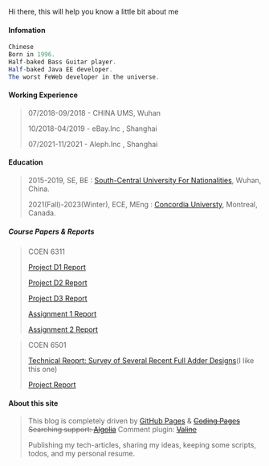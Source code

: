 Hi there, this will help you know a little bit about me

#### Infomation

```java
Chinese
Born in 1996.
Half-baked Bass Guitar player.
Half-baked Java EE developer.
The worst FeWeb developer in the universe.
```

#### Working Experience

> 07/2018-09/2018 - CHINA UMS, Wuhan
>
> 10/2018-04/2019 - eBay.Inc , Shanghai
>
> 07/2021-11/2021 - Aleph.Inc , Shanghai

#### Education

> 2015-2019, SE, BE : [South-Central University For Nationalities](http://www.scuec.edu.cn/s/1/t/560/main.htm), Wuhan, China.
>
> 2021(Fall)-2023(Winter), ECE, MEng : [Concordia Universty](https://www.concordia.ca/), Montreal, Canada.

##### Course Papers & Reports

> COEN 6311
>
> [Project D1 Report](https://github.com/youyinnn/COEN6311_super/blob/main/doc/D1/output/main.pdf)
>
> [Project D2 Report](https://github.com/youyinnn/COEN6311_super/blob/main/doc/D2/output/main.pdf)
>
> [Project D3 Report](https://github.com/youyinnn/COEN6311_super/blob/main/doc/D3/output/main.pdf)
>
> [Assignment 1 Report](https://github.com/youyinnn/coen_6311_assignment1/blob/main/doc/report/output/main.pdf)
>
> [Assignment 2 Report](https://github.com/youyinnn/coen_6311_assignment1/blob/main/doc/report2/output/main.pdf)

> COEN 6501
>
> [Technical Reoprt: Survey of Several Recent Full Adder Designs](https://github.com/youyinnn/coen_6501/blob/main/a1_report/output/report.pdf)(I like this one)
>
> [Project Report](https://github.com/youyinnn/coen_6501/blob/main/project_spec/output/main.pdf)

#### About this site

> This blog is completely driven by [GitHub Pages](https://pages.github.com/) & <del>[Coding Pages](https://help.coding.net/docs/cd/static-website.html)</del> <del>Searching support: [Algolia](https://www.algolia.com/)</del>
> Comment plugin: <del>[Valine](https://valine.js.org/)</del>
>
> Publishing my tech-articles, sharing my ideas, keeping some scripts, todos, and my personal resume.

<!-- Change Log

```console
2020-06-09: split scripts into multiple .htm file for compressing request traffic

2020-06-09: flowchart.js support

2020-06-06: specifying scripts loading according certain location.pathname

2020-06-05: move back to gitee pages...

2020-05-11: upgrade animate.css to 4.0.0

2020-05-08: abandon the gitee pages due to the unstability of their services, move to coding pages

2020-05-04: algolia search

2020-04-15: valine comment plugin

2020-03-12: redirect url to gitee pages when visit from china region

2020-03-09: start to remove issues-based idea, staticize the entire site

2019-01-30: jsdelivr cdn support

2018-11-24: add statistices for site

2018-09-02: add hacknical

2018-08-24: add emoji, katex

2018-07-11: articles series support

2018-07-02: config data sync on one issue

2018-05-27: v5.*: code-highlight/css imporvement blablabal

2018-05-07: v3.* alright...

2018-05-07: v2.0

2018-05-04: v1.0~

2018-04-27: media support

2017-11-23: online
``` -->
